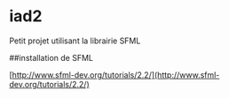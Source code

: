 iad2
====

Petit projet utilisant la librairie SFML 


##installation de SFML

[http://www.sfml-dev.org/tutorials/2.2/](http://www.sfml-dev.org/tutorials/2.2/)


